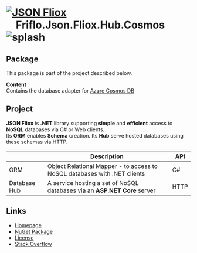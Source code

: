 # [![JSON Fliox](https://raw.githubusercontent.com/friflo/Friflo.Json.Fliox/main/docs/images/Json-Fliox.svg)](https://github.com/friflo/Friflo.Json.Fliox)    **Friflo.Json.Fliox.Hub.Cosmos**      ![splash](https://raw.githubusercontent.com/friflo/Friflo.Json.Fliox/main/docs/images/paint-splatter.svg)

## Package

This package is part of the project described below.

**Content**  
Contains the database adapter for [Azure Cosmos DB](https://azure.microsoft.com/en-us/services/cosmos-db/)


## Project

**JSON Fliox** is **.NET** library supporting **simple** and **efficient** access to **NoSQL** databases via C# or Web clients.  
Its **ORM** enables **Schema** creation. Its **Hub** serve hosted databases using these schemas via HTTP.

|              | Description                                                               | API  |
| ------------ | ------------------------------------------------------------------------- | ---- |
| ORM          | Object Relational Mapper - to access to NoSQL databases with .NET clients | C#   |
| Database Hub | A service hosting a set of NoSQL databases via an **ASP.NET Core** server | HTTP |


## Links

- [Homepage](https://github.com/friflo/Friflo.Json.Fliox)
- [NuGet Package](https://www.nuget.org/Friflo.Json.Fliox.Hub.Cosmos)
- [License](https://github.com/friflo/Friflo.Json.Fliox/blob/main/LICENSE)
- [Stack Overflow](https://stackoverflow.com/questions/tagged/fliox)